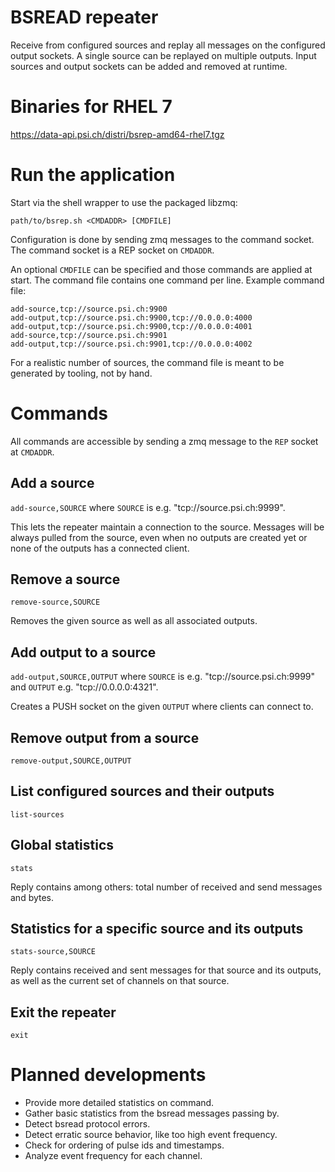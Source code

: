 # BSREAD repeater

Receive from configured sources and replay all messages on the configured output sockets.
A single source can be replayed on multiple outputs.
Input sources and output sockets can be added and removed at runtime.


# Binaries for RHEL 7

https://data-api.psi.ch/distri/bsrep-amd64-rhel7.tgz


# Run the application

Start via the shell wrapper to use the packaged libzmq:

```
path/to/bsrep.sh <CMDADDR> [CMDFILE]
```

Configuration is done by sending zmq messages to the command socket.
The command socket is a REP socket on `CMDADDR`.

An optional `CMDFILE` can be specified and those commands are applied at start.
The command file contains one command per line.
Example command file:
```
add-source,tcp://source.psi.ch:9900
add-output,tcp://source.psi.ch:9900,tcp://0.0.0.0:4000
add-output,tcp://source.psi.ch:9900,tcp://0.0.0.0:4001
add-source,tcp://source.psi.ch:9901
add-output,tcp://source.psi.ch:9901,tcp://0.0.0.0:4002
```
For a realistic number of sources, the command file is meant to be
generated by tooling, not by hand.


# Commands

All commands are accessible by sending a zmq message to the `REP` socket at `CMDADDR`.


## Add a source

`add-source,SOURCE` where `SOURCE` is e.g. "tcp://source.psi.ch:9999".

This lets the repeater maintain a connection to the source.
Messages will be always pulled from the source, even when no outputs are created yet
or none of the outputs has a connected client.


## Remove a source

`remove-source,SOURCE`

Removes the given source as well as all associated outputs.


## Add output to a source

`add-output,SOURCE,OUTPUT`
where `SOURCE` is e.g. "tcp://source.psi.ch:9999"
and `OUTPUT` e.g. "tcp://0.0.0.0:4321".

Creates a PUSH socket on the given `OUTPUT` where clients can connect to.


## Remove output from a source

`remove-output,SOURCE,OUTPUT`


## List configured sources and their outputs

`list-sources`


## Global statistics

`stats`

Reply contains among others: total number of received and send messages and bytes.


## Statistics for a specific source and its outputs

`stats-source,SOURCE`

Reply contains received and sent messages for that source and its outputs, as well as
the current set of channels on that source.


## Exit the repeater

`exit`


# Planned developments

* Provide more detailed statistics on command.
* Gather basic statistics from the bsread messages passing by.
* Detect bsread protocol errors.
* Detect erratic source behavior, like too high event frequency.
* Check for ordering of pulse ids and timestamps.
* Analyze event frequency for each channel.
